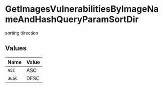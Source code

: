 # GetImagesVulnerabilitiesByImageNameAndHashQueryParamSortDir

sorting direction


## Values

| Name   | Value  |
| ------ | ------ |
| `ASC`  | ASC    |
| `DESC` | DESC   |